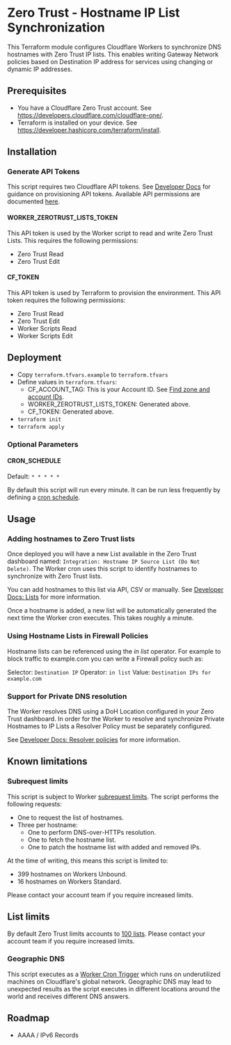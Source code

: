 # Zero Trust - Hostname IP List Synchronization

This Terraform module configures Cloudflare Workers to synchronize DNS hostnames with Zero Trust IP lists. This enables writing Gateway Network policies based on Destination IP address for services using changing or dynamic IP addresses.

## Prerequisites

- You have a Cloudflare Zero Trust account. See https://developers.cloudflare.com/cloudflare-one/.
- Terraform is installed on your device. See https://developer.hashicorp.com/terraform/install.

## Installation

### Generate API Tokens

This script requires two Cloudflare API tokens. See [Developer Docs](https://developers.cloudflare.com/fundamentals/api/get-started/create-token/) for guidance on provisioning API tokens. Available API permissions are documented [here](https://developers.cloudflare.com/fundamentals/api/reference/permissions/).
#### WORKER_ZEROTRUST_LISTS_TOKEN

This API token is used by the Worker script to read and write Zero Trust Lists. This requires the following permissions:

- Zero Trust Read
- Zero Trust Edit

#### CF_TOKEN

This API token is used by Terraform to provision the environment. This API token requires the following permissions:

- Zero Trust Read
- Zero Trust Edit
- Worker Scripts Read
- Worker Scripts Edit

## Deployment

- Copy `terraform.tfvars.example` to `terraform.tfvars`
- Define values in `terraform.tfvars`:
	- CF_ACCOUNT_TAG: This is your Account ID. See [Find zone and account IDs](https://developers.cloudflare.com/fundamentals/setup/find-account-and-zone-ids/).
	- WORKER_ZEROTRUST_LISTS_TOKEN: Generated above.
	- CF_TOKEN: Generated above.
- `terraform init`
- `terraform apply`

### Optional Parameters

#### CRON_SCHEDULE

Default: `* * * * *`

By default this script will run every minute. It can be run less frequently by defining a [cron schedule](https://developers.cloudflare.com/workers/configuration/cron-triggers/#supported-cron-expressions).

## Usage

### Adding hostnames to Zero Trust lists

Once deployed you will have a new List available in the Zero Trust dashboard named: `Integration: Hostname IP Source List (Do Not Delete)`.  The Worker cron uses this script to identify hostnames to synchronize with Zero Trust lists.

You can add hostnames to this list via API, CSV or manually. See [Developer Docs: Lists](https://developers.cloudflare.com/cloudflare-one/policies/gateway/lists/) for more information.

Once a hostname is added, a new list will be automatically generated the next time the Worker cron executes. This takes roughly a minute.

### Using Hostname Lists in Firewall Policies

Hostname lists can be referenced using the *in list* operator. For example to block traffic to example.com you can write a Firewall policy such as:

Selector: `Destination IP`
Operator: `in list`
Value: `Destination IPs for example.com`

### Support for Private DNS resolution

The Worker resolves DNS using a DoH Location configured in your Zero Trust dashboard. In order for the Worker to resolve and synchronize Private Hostnames to IP Lists a Resolver Policy must be separately configured.

See [Developer Docs: Resolver policies](https://developers.cloudflare.com/cloudflare-one/policies/gateway/resolver-policies/) for more information.

## Known limitations

### Subrequest limits

This script is subject to Worker [subrequest limits](https://developers.cloudflare.com/workers/platform/limits/). The script performs the following requests:

- One to request the list of hostnames.
- Three per hostname:
	- One to perform DNS-over-HTTPs resolution.
	- One to fetch the hostname list.
	- One to patch the hostname list with added and removed IPs.

At the time of writing, this means this script is limited to:

- 399 hostnames on Workers Unbound.
- 16 hostnames on Workers Standard.

Please contact your account team if you require increased limits.

## List limits

By default Zero Trust limits accounts to [100 lists](https://developers.cloudflare.com/cloudflare-one/account-limits/). Please contact your account team if you require increased limits.

### Geographic DNS

This script executes as a [Worker Cron Trigger](https://developers.cloudflare.com/workers/configuration/cron-triggers/) which runs on underutilized machines on Cloudflare's global network. Geographic DNS may lead to unexpected results as the script executes in different locations around the world and receives different DNS answers.

## Roadmap

- AAAA / IPv6 Records
